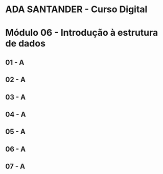 # ADA SANTANDER - Curso Digital
# Módulo 06 - Introdução à estrutura de dados

## 01 - A

## 02 - A

## 03 - A

## 04 - A

## 05 - A

## 06 - A

## 07 - A
